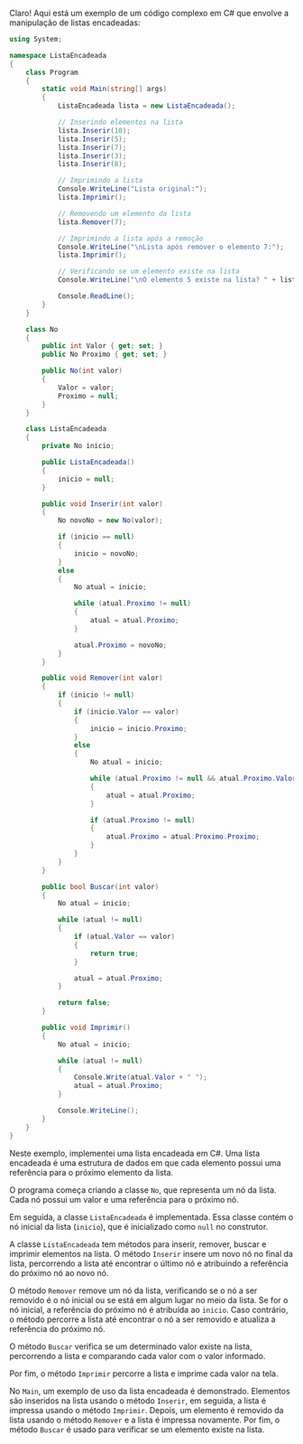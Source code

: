 Claro! Aqui está um exemplo de um código complexo em C# que envolve a manipulação de listas encadeadas:

```csharp
using System;

namespace ListaEncadeada
{
    class Program
    {
        static void Main(string[] args)
        {
            ListaEncadeada lista = new ListaEncadeada();

            // Inserindo elementos na lista
            lista.Inserir(10);
            lista.Inserir(5);
            lista.Inserir(7);
            lista.Inserir(3);
            lista.Inserir(8);

            // Imprimindo a lista
            Console.WriteLine("Lista original:");
            lista.Imprimir();

            // Removendo um elemento da lista
            lista.Remover(7);

            // Imprimindo a lista após a remoção
            Console.WriteLine("\nLista após remover o elemento 7:");
            lista.Imprimir();

            // Verificando se um elemento existe na lista
            Console.WriteLine("\nO elemento 5 existe na lista? " + lista.Buscar(5));

            Console.ReadLine();
        }
    }

    class No
    {
        public int Valor { get; set; }
        public No Proximo { get; set; }

        public No(int valor)
        {
            Valor = valor;
            Proximo = null;
        }
    }

    class ListaEncadeada
    {
        private No inicio;

        public ListaEncadeada()
        {
            inicio = null;
        }

        public void Inserir(int valor)
        {
            No novoNo = new No(valor);

            if (inicio == null)
            {
                inicio = novoNo;
            }
            else
            {
                No atual = inicio;

                while (atual.Proximo != null)
                {
                    atual = atual.Proximo;
                }

                atual.Proximo = novoNo;
            }
        }

        public void Remover(int valor)
        {
            if (inicio != null)
            {
                if (inicio.Valor == valor)
                {
                    inicio = inicio.Proximo;
                }
                else
                {
                    No atual = inicio;

                    while (atual.Proximo != null && atual.Proximo.Valor != valor)
                    {
                        atual = atual.Proximo;
                    }

                    if (atual.Proximo != null)
                    {
                        atual.Proximo = atual.Proximo.Proximo;
                    }
                }
            }
        }

        public bool Buscar(int valor)
        {
            No atual = inicio;

            while (atual != null)
            {
                if (atual.Valor == valor)
                {
                    return true;
                }

                atual = atual.Proximo;
            }

            return false;
        }

        public void Imprimir()
        {
            No atual = inicio;

            while (atual != null)
            {
                Console.Write(atual.Valor + " ");
                atual = atual.Proximo;
            }

            Console.WriteLine();
        }
    }
}
```

Neste exemplo, implementei uma lista encadeada em C#. Uma lista encadeada é uma estrutura de dados em que cada elemento possui uma referência para o próximo elemento da lista.

O programa começa criando a classe `No`, que representa um nó da lista. Cada nó possui um valor e uma referência para o próximo nó.

Em seguida, a classe `ListaEncadeada` é implementada. Essa classe contém o nó inicial da lista (`inicio`), que é inicializado como `null` no construtor.

A classe `ListaEncadeada` tem métodos para inserir, remover, buscar e imprimir elementos na lista. O método `Inserir` insere um novo nó no final da lista, percorrendo a lista até encontrar o último nó e atribuindo a referência do próximo nó ao novo nó.

O método `Remover` remove um nó da lista, verificando se o nó a ser removido é o nó inicial ou se está em algum lugar no meio da lista. Se for o nó inicial, a referência do próximo nó é atribuída ao `inicio`. Caso contrário, o método percorre a lista até encontrar o nó a ser removido e atualiza a referência do próximo nó.

O método `Buscar` verifica se um determinado valor existe na lista, percorrendo a lista e comparando cada valor com o valor informado.

Por fim, o método `Imprimir` percorre a lista e imprime cada valor na tela.

No `Main`, um exemplo de uso da lista encadeada é demonstrado. Elementos são inseridos na lista usando o método `Inserir`, em seguida, a lista é impressa usando o método `Imprimir`. Depois, um elemento é removido da lista usando o método `Remover` e a lista é impressa novamente. Por fim, o método `Buscar` é usado para verificar se um elemento existe na lista.